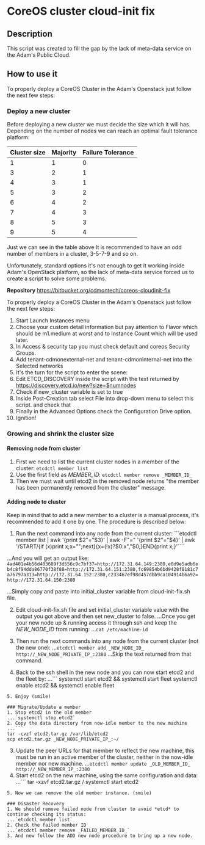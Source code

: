 # CoreOS cluster cloud-init fix

## Description
This script was created to fill the gap by the lack of meta-data service on the Adam's Public Cloud.

## How to use it
To properly deploy a CoreOS Cluster in the Adam's Openstack just follow the next few steps:

### Deploy a new cluster
Before deploying a new cluster we must decide the size which it will has. Depending on the number of nodes we can reach an optimal fault tolerance platform:

| Cluster size | Majority | Failure Tolerance |
|--------------|----------|-------------------|
| 1            | 1        | 0                 |
| 3            | 2        | 1                 |
| 4            | 3        | 1                 |
| 5            | 3        | 2                 |
| 6            | 4        | 2                 |
| 7            | 4        | 3                 |
| 8            | 5        | 3                 |
| 9            | 5        | 4                 |

Just we can see in the table above It is recommended to have an odd number of members in a cluster, 3-5-7-9 and so on.

Unfortunately, standard options it's not enough to get it working inside Adam's OpenStack platform, so the lack of meta-data service forced us to create a script to solve some problems.

**Repository**
https://bitbucket.org/cdmontech/coreos-cloudinit-fix

To properly deploy a CoreOS Cluster in the Adam's Openstack just follow the next few steps:

1. Start Launch Instances menu
2. Choose your custom detail information but pay attention to Flavor which should be m1.medium at worst and to Instance Count which will be used later.
3. In Access & security tap you must check default and coreos Security Groups.
4. Add tenant-cdmonexternal-net and tenant-cdmoninternal-net into the Selected networks
5. It's the turn for the script to enter the scene:
6. Edit ETCD_DISCOVERY inside the script with the text returned by https://discovery.etcd.io/new?size=$numnodes
7. Check if new_cluster variable is set to true
8. Inside Post-Creation tab select File into drop-down menu to select this script. and check that
9. Finally in the Advanced Options check the Configuration Drive option.
10. Ignition!

### Growing and shrink the cluster size
#### Removing node from cluster
1. First we need to list the current cluster nodes in a member of the cluster: `etcdctl member list`
2. Use the first field as _MEMBER_ID_: `etcdctl member remove _MEMBER_ID_`
3. Then we must wait until etcd2 in the removed node returns "the member has been permanently removed from the cluster" message.

#### Adding node to cluster
Keep in mind that to add a new member to a cluster is a manual process, it's recommended to add it one by one. The procedure is described below:

1. Run the next command into any node from the current cluster: ```etcdctl member list | awk '{print $2"="$3}' | awk -F"=" '{print $2"="$4}' | awk '/START/{if (x)print x;x="";next}{x=(!x)?$0:x","$0;}END{print x;}'````

...And you will get an output like: ```4ad401e4b56d403689f3d556c9c7bf37=http://172.31.64.149:2380,e0d9e5adb6eb4c8f94dda86770f38f88=http://172.31.64.151:2380,fc69854b6bd9428f8181c7a76797a313=http://172.31.64.152:2380,c233467ef98d457dbb9ca104914b6a92=http://172.31.64.150:2380```

...Simply copy and paste into initial_cluster variable from cloud-init-fix.sh file.

2. Edit cloud-init-fix.sh file and set initial_cluster variable value with the output you got above and then set new_cluster to false.
...Once you get your new node up & running access it through ssh and keep the _NEW_NODE_ID_ from running:
...`cat /etc/machine-id`

3. Then run the next commands into any node from the current cluster (not the new one):
...`etcdctl member add _NEW_NODE_ID_ http://_NEW_NODE_PRIVATE_IP_:2380`
...Skip the text returned from that command.

4. Back to the ssh shell in the new node and you can now start etcd2 and the fleet by:
...```
systemctl start etcd2 && systemctl start fleet
systemctl enable etcd2 && systemctl enable fleet
```
5. Enjoy (smile)

### Migrate/Update a member
1. Stop etcd2 in the old member
...`systemctl stop etcd2`
2. Copy the data directory from now-idle member to the new machine
...```
tar -cvzf etcd2.tar.gz /var/lib/etcd2
scp etcd2.tar.gz _NEW_NODE_PRIVATE_IP_:~/
```
3. Update the peer URLs for that member to reflect the new machine, this must be run in an active member of the cluster, neither in the now-idle member nor new machine.
...`etcdctl member update _OLD_MEMBER_ID_ http://_NEW_MEMBER_IP_:2380`
4. Start etcd2 on the new machine, using the same configuration and data:
...```
tar -xzvf etcd2.tar.gz /
systemctl start etcd2
```
5. Now we can remove the old member instance. (smile)

### Disaster Recovery
1. We should remove failed node from cluster to avoid *etcd* to continue checking its status:
...`etcdctl member list`
2. Check the failed member ID
...`etcdctl member remove _FAILED_MEMBER_ID_`
3. And new follow the ADD new node procedure to bring up a new node.
